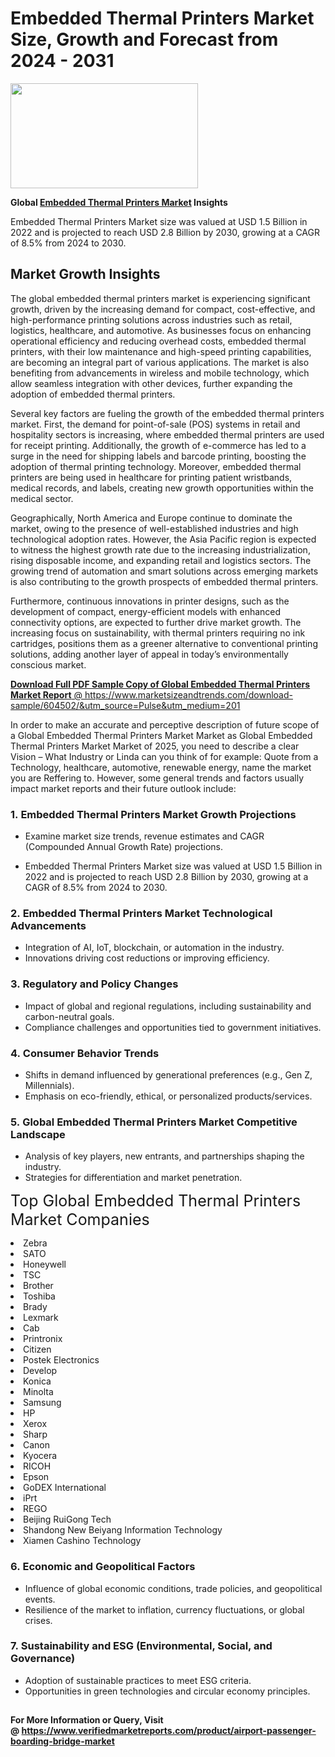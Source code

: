 <H1>Embedded Thermal Printers Market Size, Growth and Forecast from 2024 - 2031</H1><img class="aligncenter size-medium wp-image-584254" src="https://thirdeyenews.in/wp-content/uploads/2024/09/Global-Market-Research-300x168.jpeg" alt="" width="300" height="168" /><p><strong>Global&nbsp;<a href="https://www.marketsizeandtrends.com/download-sample/604502/&amp;utm_source=Pulse&amp;utm_medium=201">Embedded Thermal Printers Market</a> Insights</strong></p><p>Embedded Thermal Printers Market size was valued at USD 1.5 Billion in 2022 and is projected to reach USD 2.8 Billion by 2030, growing at a CAGR of 8.5% from 2024 to 2030.</p><p><h2>Market Growth Insights</h2> <p>The global embedded thermal printers market is experiencing significant growth, driven by the increasing demand for compact, cost-effective, and high-performance printing solutions across industries such as retail, logistics, healthcare, and automotive. As businesses focus on enhancing operational efficiency and reducing overhead costs, embedded thermal printers, with their low maintenance and high-speed printing capabilities, are becoming an integral part of various applications. The market is also benefiting from advancements in wireless and mobile technology, which allow seamless integration with other devices, further expanding the adoption of embedded thermal printers.</p> <p><a href="#"></a></p> <p>Several key factors are fueling the growth of the embedded thermal printers market. First, the demand for point-of-sale (POS) systems in retail and hospitality sectors is increasing, where embedded thermal printers are used for receipt printing. Additionally, the growth of e-commerce has led to a surge in the need for shipping labels and barcode printing, boosting the adoption of thermal printing technology. Moreover, embedded thermal printers are being used in healthcare for printing patient wristbands, medical records, and labels, creating new growth opportunities within the medical sector.</p> <p>Geographically, North America and Europe continue to dominate the market, owing to the presence of well-established industries and high technological adoption rates. However, the Asia Pacific region is expected to witness the highest growth rate due to the increasing industrialization, rising disposable income, and expanding retail and logistics sectors. The growing trend of automation and smart solutions across emerging markets is also contributing to the growth prospects of embedded thermal printers.</p> <p>Furthermore, continuous innovations in printer designs, such as the development of compact, energy-efficient models with enhanced connectivity options, are expected to further drive market growth. The increasing focus on sustainability, with thermal printers requiring no ink cartridges, positions them as a greener alternative to conventional printing solutions, adding another layer of appeal in today’s environmentally conscious market.</p> <p><a href="#"></p><p><span class=""><strong>Download Full PDF Sample Copy of Global Embedded Thermal Printers Market Report</strong> @ <a href="https://www.marketsizeandtrends.com/download-sample/604502/&amp;utm_source=Pulse&amp;utm_medium=201" target="_blank">https://www.marketsizeandtrends.com/download-sample/604502/&amp;utm_source=Pulse&amp;utm_medium=201</a></span></p><p>In order to make an accurate and perceptive description of future scope of a Global&nbsp;Embedded Thermal Printers Market Market as Global&nbsp;Embedded Thermal Printers Market Market of 2025, you need to describe a clear Vision &ndash; What Industry or Linda can you think of for example: Quote from a Technology, healthcare, automotive, renewable energy, name the market you are Reffering to. However, some general trends and factors usually impact market reports and their future outlook include:</p><h3>1.&nbsp;<strong>Embedded Thermal Printers Market Growth Projections</strong></h3><ul><li>Examine market size trends, revenue estimates and CAGR (Compounded Annual Growth Rate) projections.</li><li><p>Embedded Thermal Printers Market size was valued at USD 1.5 Billion in 2022 and is projected to reach USD 2.8 Billion by 2030, growing at a CAGR of 8.5% from 2024 to 2030.</p></li></ul><h3>2.&nbsp;<strong>Embedded Thermal Printers Market Technological Advancements</strong></h3><ul><li>Integration of AI, IoT, blockchain, or automation in the industry.</li><li>Innovations driving cost reductions or improving efficiency.</li></ul><h3>3.&nbsp;<strong>Regulatory and Policy Changes</strong></h3><ul><li>Impact of global and regional regulations, including sustainability and carbon-neutral goals.</li><li>Compliance challenges and opportunities tied to government initiatives.</li></ul><h3>4.&nbsp;<strong>Consumer Behavior Trends</strong></h3><ul><li>Shifts in demand influenced by generational preferences (e.g., Gen Z, Millennials).</li><li>Emphasis on eco-friendly, ethical, or personalized products/services.</li></ul><h3>5.&nbsp;<strong>Global Embedded Thermal Printers Market Competitive Landscape</strong></h3><ul><li>Analysis of key players, new entrants, and partnerships shaping the industry.</li><li>Strategies for differentiation and market penetration.</li></ul><p data-pm-slice="1 1 []"><span style="color: inherit; font-family: inherit; font-size: 25px;">Top Global Embedded Thermal Printers Market Companies</span></p><div class="" data-test-id=""><p><li>Zebra</li><li> SATO</li><li> Honeywell</li><li> TSC</li><li> Brother</li><li> Toshiba</li><li> Brady</li><li> Lexmark</li><li> Cab</li><li> Printronix</li><li> Citizen</li><li> Postek Electronics</li><li> Develop</li><li> Konica</li><li> Minolta</li><li> Samsung</li><li> HP</li><li> Xerox</li><li> Sharp</li><li> Canon</li><li> Kyocera</li><li> RICOH</li><li> Epson</li><li> GoDEX International</li><li> iPrt</li><li> REGO</li><li> Beijing RuiGong Tech</li><li> Shandong New Beiyang Information Technology</li><li> Xiamen Cashino Technology</li></p></div><h3>6.&nbsp;<strong>Economic and Geopolitical Factors</strong></h3><ul><li>Influence of global economic conditions, trade policies, and geopolitical events.</li><li>Resilience of the market to inflation, currency fluctuations, or global crises.</li></ul><h3>7.&nbsp;<strong>Sustainability and ESG (Environmental, Social, and Governance)</strong></h3><ul><li>Adoption of sustainable practices to meet ESG criteria.</li><li>Opportunities in green technologies and circular economy principles.</li></ul><h2><strong style="font-size: 14px;">For More Information or Query, Visit @&nbsp;</strong><a style="background-color: #ffffff; font-size: 14px;" href="https://www.marketsizeandtrends.com/report/embedded-thermal-printers-market/" target="_blank">https://www.verifiedmarketreports.com/product/airport-passenger-boarding-bridge-market</a></h2>
